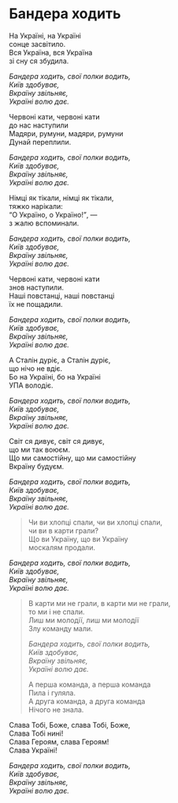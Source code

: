 Бандера ходить
================================================================

На Україні, на Україні  
сонце засвітило.  
Вся Україна, вся Україна  
зі сну ся збудила.

<i>Бандера ходить, свої полки водить,  
Київ здобуває,  
Вкраїну звільняє,  
Україні волю дає.</i>

Червоні кати, червоні кати  
до нас наступили  
Мадяри, румуни, мадяри, румуни  
Дунай переплили.

<i>Бандера ходить, свої полки водить,  
Київ здобуває,  
Вкраїну звільняє,  
Україні волю дає.</i>

Німці як тікали, німці як тікали,  
тяжко нарікали:  
<q>О Україно, о Україно!</q>, —  
з жалю вспоминали.  

<i>Бандера ходить, свої полки водить,  
Київ здобуває,  
Вкраїну звільняє,  
Україні волю дає.</i>

Червоні кати, червоні кати  
знов наступили.  
Наші повстанці, наші повстанці  
їx не пощадили.

<i>Бандера ходить, свої полки водить,  
Київ здобуває,  
Вкраїну звільняє,  
Україні волю дає.</i>

А Сталін дуріє, а Сталін дуріє,  
що нічо не вдіє.  
Бо на Україні, бо на Україні  
УПА володіє.

<i>Бандера ходить, свої полки водить,  
Київ здобуває,  
Вкраїну звільняє,  
Україні волю дає.</i>

Світ ся дивує, світ ся дивує,  
що ми так воюєм.  
Що ми самостійну, що ми самостійну  
Вкраїну будуєм.

<i>Бандера ходить, свої полки водить,  
Київ здобуває,  
Вкраїну звільняє,  
Україні волю дає.</i>

>	Чи ви хлопці спали, чи ви хлопці спали,  
>	чи ви в карти грали?  
>	Що ви Україну, що ви Україну  
>	москалям продали.

<i>Бандера ходить, свої полки водить,  
Київ здобуває,  
Вкраїну звільняє,  
Україні волю дає.</i>

>	В карти ми не грали, в карти ми не грали,  
>	то ми і не спали.  
>	Лиш ми молодії, лиш ми молодії  
>	Злу команду мали.
>
>	<i>Бандера ходить, свої полки водить,  
>	Київ здобуває,  
>	Вкраїну звільняє,  
>	Україні волю дає.</i>
>
>	А перша команда, а перша команда  
>	Пила і гуляла.  
>	А друга команда, а друга команда  
>	Нічого не знала.

Слава Тобі, Боже, слава Тобі, Боже,  
Слава Тобі нині!  
Слава Героям, cлава Героям!  
Слава Україні!

<i>Бандера ходить, свої полки водить,  
Київ здобуває,  
Вкраїну звільняє,  
Україні волю дає.</i>
